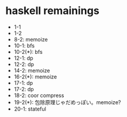 # haskell remainings

* 1-1
* 1-2
* 8-2: memoize
* 10-1: bfs
* 10-2(*): bfs
* 12-1: dp
* 12-2: dp
* 14-2: memoize
* 16-2(*): memoize
* 17-1: dp
* 17-2: dp
* 18-2: coor compress
* 19-2(*): 包除原理じゃだめっぽい。memoize?
* 20-1: stateful
